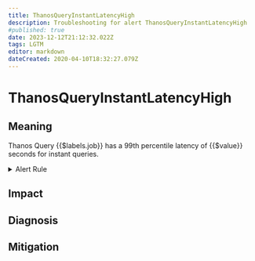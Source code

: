 ```yaml
---
title: ThanosQueryInstantLatencyHigh
description: Troubleshooting for alert ThanosQueryInstantLatencyHigh
#published: true
date: 2023-12-12T21:12:32.022Z
tags: LGTM
editor: markdown
dateCreated: 2020-04-10T18:32:27.079Z
---
```


# ThanosQueryInstantLatencyHigh

## Meaning
[//]: # "Short paragraph that explains what the alert means"
Thanos Query {{$labels.job}} has a 99th percentile latency of {{$value}} seconds for instant queries.

<details>
  <summary>Alert Rule</summary>

  ```yaml
alert: ThanosQueryInstantLatencyHigh
expr: (histogram_quantile(0.99, sum by (job, le) (rate(http_request_duration_seconds_bucket{job=~".*thanos-query.*", handler="query"}[5m]))) > 40 and sum by (job) (rate(http_request_duration_seconds_bucket{job=~".*thanos-query.*", handler="query"}[5m])) > 0)
for: 10m
labels:
    severity: critical
annotations:
    summary: Thanos Query Instant Latency High (instance {{ $labels.instance }})
    description: |-
        Thanos Query {{$labels.job}} has a 99th percentile latency of {{$value}} seconds for instant queries.
          VALUE = {{ $value }}
          LABELS = {{ $labels }}
    runbook: https://github.com/srerun/prometheus-alerts/content/runbooks/ThanosQueryInstantLatencyHigh

  ```
</details>


## Impact
[//]: # "What could / will happen if the alert is not addressed"



## Diagnosis
[//]: # "Steps to take to identify the cause of the problem"



## Mitigation
[//]: # "The steps necessary to resolve the alert"
